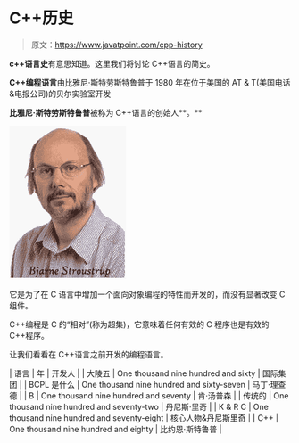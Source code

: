 # C++历史

> 原文：<https://www.javatpoint.com/cpp-history>

**c++语言史**有意思知道。这里我们将讨论 C++语言的简史。

**C++编程语言**由比雅尼·斯特劳斯特鲁普于 1980 年在位于美国的 AT & T(美国电话&电报公司)的贝尔实验室开发

**比雅尼·斯特劳斯特鲁普**被称为 C++语言的创始人**。**

![Cpp History 1](img/804a3851bc8db28b747ca2e09ae109b4.png)

它是为了在 C 语言中增加一个面向对象编程的特性而开发的，而没有显著改变 C 组件。

C++编程是 C 的“相对”(称为超集)，它意味着任何有效的 C 程序也是有效的 C++程序。

让我们看看在 C++语言之前开发的编程语言。

| 语言 | 年 | 开发人 |
| 大陵五 | One thousand nine hundred and sixty | 国际集团 |
| BCPL 是什么 | One thousand nine hundred and sixty-seven | 马丁·理查德 |
| B | One thousand nine hundred and seventy | 肯·汤普森 |
| 传统的 | One thousand nine hundred and seventy-two | 丹尼斯·里奇 |
| K & R C | One thousand nine hundred and seventy-eight | 核心人物&丹尼斯里奇 |
| C++ | One thousand nine hundred and eighty | 比约恩·斯特鲁普 |